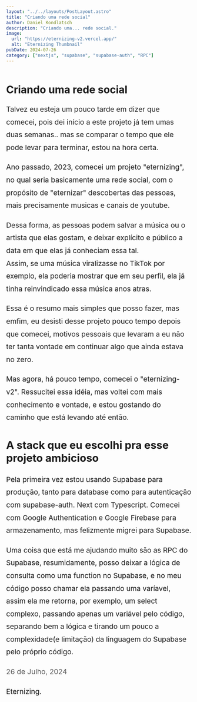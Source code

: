 ```yaml
---
layout: "../../layouts/PostLayout.astro"
title: "Criando uma rede social"
author: Daniel Kondlatsch
description: "Criando uma... rede social."
image:
  url: "https://eternizing-v2.vercel.app/"
  alt: "Eternizing Thumbnail"
pubDate: 2024-07-26
category: ["nextjs", "supabase", "supabase-auth", "RPC"]
---
```


<style>
  main{
    width: 100%;
    height: 100%;
  }

  .markdownContent{
    width: 100%;
    display: flex;
    justify-content: center;
  }
  .markdownContent p{
    margin-top: 1em;
    margin-bottom: 1em;
  }
  .postDate{
    --tw-text-opacity: 1;
    color: rgb(91, 91, 91);
    margin-bottom: 2em;
  }
  .markdownContent p{
    line-height: 1.8em;
    font-size: 1.2rem;
  }

  .markdownContent h2{
    font-size:1.8rem
  }



  .markdownBase img{
    display: block;
    margin-left: auto;
    margin-right: auto;
    max-width: 100%;
  }

  .imgContainer{
    display: flex;
    flex-direction: column;
  }

  .imgContainer a{
    font-size: 1em;
    margin: 0em;
    margin-bottom: 1em;
    text-align: center;
    text-decoration: none;
    color: #415a77;
  }

img:last-child{
  width: 100%;
  height: 100%;
}
</style>

<PostLayout>
<main>
<div class="markdownContent">
<div class="markdownBase">

# Criando uma rede social

Talvez eu esteja um pouco tarde em dizer que comecei, pois dei início a este projeto já tem umas duas semanas.. mas se
comparar o tempo que ele pode levar para terminar, estou na hora certa.

Ano passado, 2023, comecei um projeto "eternizing", no qual seria basicamente uma rede social, com o propósito de "eternizar"
descobertas das pessoas, mais precisamente musicas e canais de youtube.

Dessa forma, as pessoas podem salvar a música ou o artista que elas gostam, e deixar explícito e público a data em que elas já
conheciam essa tal.</br>Assim, se uma música viralizasse no TikTok por exemplo, ela poderia mostrar que em seu perfil, ela já tinha
reinvindicado essa música anos atras.

Essa é o resumo mais simples que posso fazer, mas emfim, eu desisti desse projeto pouco tempo depois que comecei, motivos pessoais
que levaram a eu não ter tanta vontade em continuar algo que ainda estava no zero.

Mas agora, há pouco tempo, comecei o "eternizing-v2". Ressucitei essa idéia, mas voltei com mais conhecimento e vontade, e estou
gostando do caminho que está levando até então.

## A stack que eu escolhi pra esse projeto ambicioso

Pela primeira vez estou usando Supabase para produção, tanto para database como para autenticação com supabase-auth.
Next com Typescript. Comecei com Google Authentication e Google Firebase para armazenamento, mas felizmente migrei para Supabase.

Uma coisa que está me ajudando muito são as RPC do Supabase, resumidamente, posso deixar a lógica de consulta como uma function no Supabase, e no meu código
posso chamar ela passando uma varíavel, assim ela me retorna, por exemplo, um select complexo, passando apenas um variável pelo código, separando bem
a lógica e tirando um pouco a complexidade(e limitação) da linguagem do Supabase pelo próprio código.

<p class="postDate">26 de Julho, 2024</p>

Eternizing.

</div>
</div>
</main>
</PostLayout>
